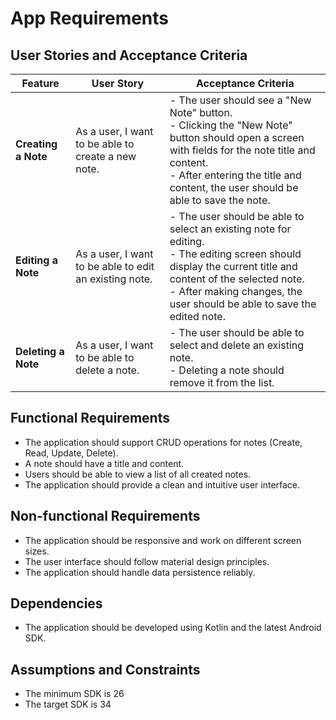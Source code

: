 # App Requirements

## User Stories and Acceptance Criteria

| Feature             | User Story                                             | Acceptance Criteria                                                                                                                                                                                                                           |
|---------------------|--------------------------------------------------------|-----------------------------------------------------------------------------------------------------------------------------------------------------------------------------------------------------------------------------------------------|
| **Creating a Note** | As a user, I want to be able to create a new note.     | - The user should see a "New Note" button.<br> - Clicking the "New Note" button should open a screen with fields for the note title and content. <br> - After entering the title and content, the user should be able to save the note.       |
| **Editing a Note**  | As a user, I want to be able to edit an existing note. | - The user should be able to select an existing note for editing. <br> - The editing screen should display the current title and content of the selected note.  <br> - After making changes, the user should be able to save the edited note. |
| **Deleting a Note** | As a user, I want to be able to delete a note.         | - The user should be able to select and delete an existing note. <br> - Deleting a note should remove it from the list.                                                                                                                       |


## Functional Requirements

- The application should support CRUD operations for notes (Create, Read, Update, Delete).
- A note should have a title and content.
- Users should be able to view a list of all created notes.
- The application should provide a clean and intuitive user interface.

## Non-functional Requirements

- The application should be responsive and work on different screen sizes.
- The user interface should follow material design principles.
- The application should handle data persistence reliably.

## Dependencies

- The application should be developed using Kotlin and the latest Android SDK.

## Assumptions and Constraints

- The minimum SDK is 26
- The target SDK is 34
